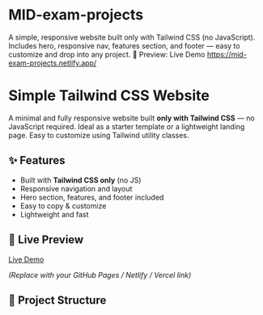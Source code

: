 # MID-exam-projects
A simple, responsive website built only with Tailwind CSS (no JavaScript). Includes hero, responsive nav, features section, and footer — easy to customize and drop into any project. 🔗 Preview: Live Demo https://mid-exam-projects.netlify.app/


# Simple Tailwind CSS Website

A minimal and fully responsive website built **only with Tailwind CSS** — no JavaScript required. Ideal as a starter template or a lightweight landing page. Easy to customize using Tailwind utility classes.

## ✨ Features

- Built with **Tailwind CSS only** (no JS)
- Responsive navigation and layout
- Hero section, features, and footer included
- Easy to copy & customize
- Lightweight and fast

## 🔗 Live Preview

[Live Demo](https://mid-exam-projects.netlify.app/)

*(Replace with your GitHub Pages / Netlify / Vercel link)*

## 📁 Project Structure

